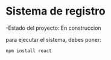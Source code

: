 <h1>Sistema de registro</h1>

-Estado del proyecto: En construccion

para ejecutar el sistema, debes poner: 

```npm install react```
